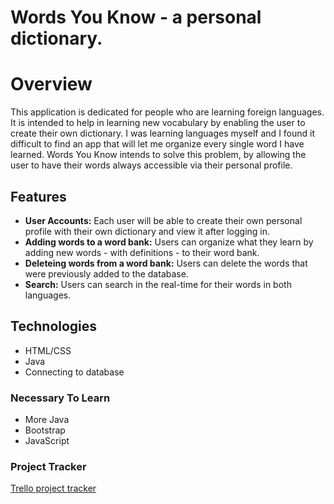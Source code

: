 # Words You Know - a personal dictionary. 
# Overview
This application is dedicated for people who are learning foreign languages. It is intended to help in learning new vocabulary by enabling the user to create their own dictionary. I was learning languages myself and I found it difficult to find an app that will let me organize every single word I have learned. Words You Know intends to solve this problem, by allowing the user to have their words always accessible via their personal profile. 

## Features
* **User Accounts:** Each user will be able to create their own personal profile with their own dictionary and view it after logging in.
* **Adding words to a word bank:** Users can organize what they learn by adding new words - with definitions - to their word bank.
* **Deleteing words from a word bank:** Users can delete the words that were previously added to the database.
* **Search:** Users can search in the real-time for their words in both languages. 

## Technologies
* HTML/CSS
* Java
* Connecting to database
### Necessary To Learn
* More Java
* Bootstrap
* JavaScript
### Project Tracker
[Trello project tracker](https://trello.com/b/2lPfSoPK/project)
